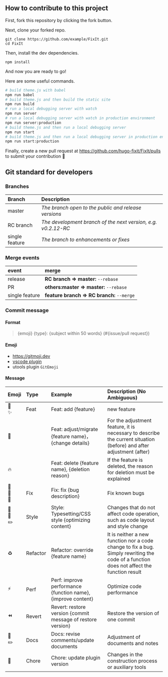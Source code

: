 ## How to contribute to this project

First, fork this repository by clicking the fork button.

Next, clone your forked repo.

```
git clone https://github.com/example/FixIt.git
cd FixIt
```

Then, install the dev dependencies.

```
npm install
```

And now you are ready to go!

Here are some useful commands.

```bash
# build theme.js with babel
npm run babel
# build theme.js and then build the static site
npm run build
# run a local debugging server with watch
npm run server
# run a local debugging server with watch in production environment
npm run server:production
# build theme.js and then run a local debugging server
npm run start
# build theme.js and then run a local debugging server in production environment
npm run start:production

```

Finally, create a new pull request at https://github.com/hugo-fixit/FixIt/pulls to submit your contribution 🎉

## Git standard for developers

### Branches

| Branch | Description |
| :-- | :-- |
| master | _The branch open to the public and release versions_ |
| RC branch | _The development branch of the next version, e.g. v0.2.12-RC_ |
| single feature | _The branch to enhancements or fixes_ |

### Merge events

| event | merge |
| :-- | :-- |
| release | **RC branch => master:** `--rebase` |
| PR | **others:master => master:** `--rebase` |
| single feature| **feature branch => RC branch:** `--merge` |

### Commit message

#### Format
> {emoji} {type}: {subject within 50 words} (#{issue/pull request})

#### Emoji
- https://gitmoji.dev
- [vscode plugin](https://github.com/maixiaojie/git-emoji-zh.git)
- utools plugin `GitEmoji`

#### Message

| Emoji                                         | Type     | Example                                                      | Description (No Ambiguous)                                   |
| :-------------------------------------------- | :------- | :----------------------------------------------------------- | :----------------------------------------------------------- |
| :tada:  <br>:sparkles:                        | Feat     | Feat: add {feature}                                          | new feature                                                  |
| :truck:                                       |          | Feat: adjust/migrate {feature name}，{change details}        | For the adjustment feature, it is necessary to describe the current situation (before) and after adjustment (after) |
| :fire:                                        |          | Feat: delete {feature name}, {deletion reason}               | If the feature is deleted, the reason for deletion must be explained |
| :bug: <br>:construction: <br>:rotating_light: | Fix      | Fix: fix {bug description}                                   | Fix known bugs                                               |
| :art: <br>:lipstick: <br>:pencil2:            | Style    | Style: Typesetting/CSS style {optimizing content}            | Changes that do not affect code operation, such as code layout and style change |
| :recycle:                                     | Refactor | Refactor: override {feature name}                            | It is neither a new function nor a code change to fix a bug. Simply rewriting the code of a function does not affect the function result |
| :zap:                                         | Perf     | Perf: improve performance {function name}, {improve content} | Optimize code performance                                    |
| :rewind:                                      | Revert   | Revert: restore version {commit message of restore version}  | Restore the version of one commit                            |
| :pencil: <br>:pencil2:                              | Docs     | Docs: revise comments/update documents                     | Adjustment of documents and notes                            |
| :wrench:                                      | Chore    | Chore: update plugin version                                 | Changes in the construction process or auxiliary tools       |
